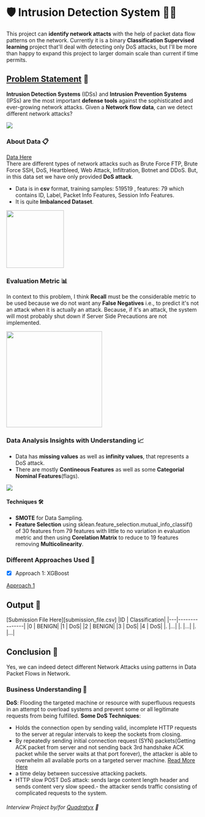 # 🛡️ Intrusion Detection System 🕵️‍♂️
This project can **identify network attacts** with the help of packet data flow patterns on the network. Currently it is a binary **Classification Supervised learning** project that'll deal with detecting only DoS attacks, but I'll be more than happy to expand this project to larger domain scale than current if time permits.

## [Problem Statement](Problem-Statement.txt) 🎯
**Intrusion Detection Systems** (IDSs) and **Intrusion Prevention Systems** (IPSs) are the most important **defense tools** against the sophisticated and ever-growing network attacks. Given a **Network flow data**, can we detect different network attacks?

<img src='Graphics/IDS.png'/>

### About Data 📋
[Data Here](https://drive.google.com/drive/folders/1jME_jU3uq_wwKvdBoN7Eao6Ks8rq_PJC?usp=sharing)    
There are different types of network attacks such as Brute Force FTP, Brute Force SSH, DoS, Heartbleed, Web Attack, Infiltration, Botnet and DDoS. But, in this data set we have only provided **DoS attack**.
- Data is in **csv** format, training samples: 519519 , features: 79 which contains ID, Label, Packet Info Features, Session Info Features.
- It is quite **Imbalanced Dataset**.
<img src='Graphics/Unbalanced-Data.png' width=150/>

### Evaluation Metric 📊
In context to this problem, I think **Recall** must be the considerable metric to be used because we do not want any **False Negatives** i.e., to predict it's not an attack when it is actually an attack. Because, if it's an attack, the system will most probably shut down if Server Side Precautions are not implemented.

<img src='Graphics/Confusion-Matrix.png' width=250/>

### Data Analysis Insights with Understanding 📈
- Data has **missing values** as well as **infinity values**, that represents a DoS attack.
- There are mostly **Contineous Features** as well as some **Categorial Nominal Features**(flags).
<img src='Graphics/Eda.gif'/>
   
#### Techniques 🛠️
- **SMOTE** for Data Sampling.
- **Feature Selection** using sklean.feature_selection.mutual_info_classif() of 30 features from 79 features with little to no variation in evaluation metric and then using **Corelation Matrix** to reduce to 19 features removing **Multicolinearity**.


### Different Approaches Used 🔄
- [X] Approach 1: XGBoost

[Approach 1](Notebooks/ids.ipynb)

## Output 📄
[Submission File Here][submission_file.csv]
|ID | Classification|
|---|---------------|
|0	|	BENIGN|
|1	|	DoS|
|2	|	BENIGN|
|3  |	DoS|
|4  |	DoS|
|.  |...|
|.  |...|
|.  |...|


## Conclusion 📝

Yes, we can indeed detect different Network Attacks using patterns in Data Packet Flows in Network.


### Business Understanding 💼
**DoS**: Flooding the targeted machine or resource with superfluous requests in an attempt to overload systems and prevent some or all legitimate requests from being fulfilled.
**Some DoS Techniques**:
- Holds the connection open by sending valid, incomplete HTTP requests to the server at regular intervals to keep the sockets from closing.
- By repeatedly sending initial connection request (SYN) packets(Getting ACK packet from server and not sending back 3rd handshake ACK packet while the server waits at that port forever), the attacker is able to overwhelm all available ports on a targeted server machine. [Read More Here](https://www.cloudflare.com/learning/ddos/syn-flood-ddos-attack/)
- a time delay between successive attacking packets.
- HTTP slow POST DoS attack: sends large content length header and sends content very slow speed.- the attacker sends traffic consisting of complicated requests to the system.

###### Interview Project by/for [Quadratyx](https://quadratyx.com) 🤝
